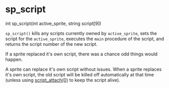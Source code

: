# sp_script

<Prototype>int sp_script(int active_sprite, string script[9])</Prototype>

`sp_script()` kills any scripts currently owned by `active_sprite`, sets the script for the `active_sprite`, executes the `main` procedure of the script, and returns the script number of the new script.

<VersionInfo dink="1.07">

If a sprite replaced it's own script, there was a chance odd things would happen.

</VersionInfo>

<VersionInfo dink="1.08" freedink="all">

A sprite can replace it's own script without issues. When a sprite replaces it's own script, the old script will be killed off automatically at that time (unless using [script_attach(0)](./script-attach.md) to keep the script alive).

</VersionInfo>